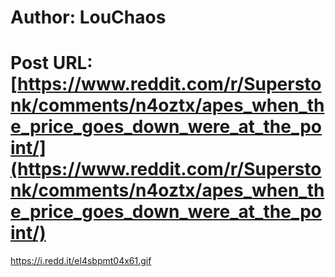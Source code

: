 # Author: LouChaos
# Post URL: [https://www.reddit.com/r/Superstonk/comments/n4oztx/apes_when_the_price_goes_down_were_at_the_point/](https://www.reddit.com/r/Superstonk/comments/n4oztx/apes_when_the_price_goes_down_were_at_the_point/)


https://i.redd.it/el4sbpmt04x61.gif